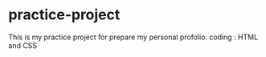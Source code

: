 # practice-project

This is my practice project for prepare my personal profolio. 
coding : HTML and CSS 
